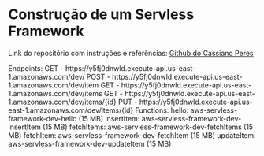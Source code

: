 <h1>Construção de um Servless Framework</h1>

Link do repositório com instruções e referências: <a href="https://github.com/cassianobrexbit/dio-live-coding-serverless">Github do Cassiano Peres</a><br>

<p>Endpoints:
  GET - https://y5fj0dnwld.execute-api.us-east-1.amazonaws.com/dev/
  POST - https://y5fj0dnwld.execute-api.us-east-1.amazonaws.com/dev/item
  GET - https://y5fj0dnwld.execute-api.us-east-1.amazonaws.com/dev/items
  GET - https://y5fj0dnwld.execute-api.us-east-1.amazonaws.com/dev/items/{id}
  PUT - https://y5fj0dnwld.execute-api.us-east-1.amazonaws.com/dev/items/{id}
Functions:
  hello: aws-servless-framework-dev-hello (15 MB)
  insertItem: aws-servless-framework-dev-insertItem (15 MB)
  fetchItems: aws-servless-framework-dev-fetchItems (15 MB)
  fetchItem: aws-servless-framework-dev-fetchItem (15 MB)
  updateItem: aws-servless-framework-dev-updateItem (15 MB)
</p>